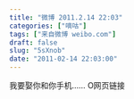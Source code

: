 ```yaml
---
title: "微博 2011.2.14 22:03"
categories: ["嘀咕"]
tags: ["来自微博 weibo.com"]
draft: false
slug: "5sXnob"
date: "2011-02-14 22:03:00"
---
```


<p>我要娶你和你手机…… O网页链接 ​​​​</p>
